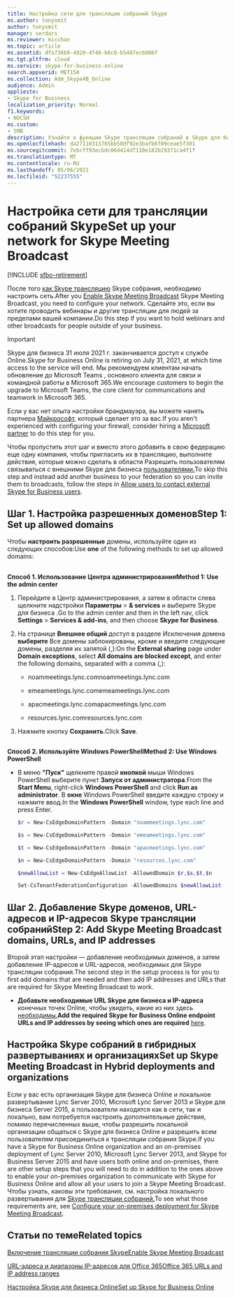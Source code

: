 ```yaml
---
title: Настройка сети для трансляции собраний Skype
ms.author: tonysmit
author: tonysmit
manager: serdars
ms.reviewer: micchan
ms.topic: article
ms.assetid: dfa736b9-4920-4f48-b8c0-b5487ec6086f
ms.tgt.pltfrm: cloud
ms.service: skype-for-business-online
search.appverid: MET150
ms.collection: Adm_Skype4B_Online
audience: Admin
appliesto:
- Skype for Business
localization_priority: Normal
f1.keywords:
- NOCSH
ms.custom:
- SMB
description: Узнайте о функции Skype трансляции собраний в Skype для бизнеса Online, которая позволяет планировать, создавать и транслировать собрания и события крупной онлайн-аудитории до 10 000 участников.
ms.openlocfilehash: da27110313765bb50df92e3bafb6f09ceae5f301
ms.sourcegitcommit: 7ebcff93ecbdc064414d7110e182b29371ca4f1f
ms.translationtype: MT
ms.contentlocale: ru-RU
ms.lasthandoff: 05/06/2021
ms.locfileid: "52237555"
---
```

# <a name="set-up-your-network-for-skype-meeting-broadcast"></a><span data-ttu-id="7519c-103">Настройка сети для трансляции собраний Skype</span><span class="sxs-lookup"><span data-stu-id="7519c-103">Set up your network for Skype Meeting Broadcast</span></span>

[!INCLUDE [sfbo-retirement](../../Hub/includes/sfbo-retirement.md)]

<span data-ttu-id="7519c-104">После того [как Skype трансляцию](enable-skype-meeting-broadcast.md) Skype собрания, необходимо настроить сеть.</span><span class="sxs-lookup"><span data-stu-id="7519c-104">After you [Enable Skype Meeting Broadcast](enable-skype-meeting-broadcast.md) Skype Meeting Broadcast, you need to configure your network.</span></span> <span data-ttu-id="7519c-105">Сделайте это, если вы хотите проводить вебинары и другие трансляции для людей за пределами вашей компании.</span><span class="sxs-lookup"><span data-stu-id="7519c-105">Do this step if you want to hold webinars and other broadcasts for people outside of your business.</span></span>

> [!IMPORTANT]
> <span data-ttu-id="7519c-106">Skype для бизнеса 31 июля 2021 г. заканчивается доступ к службе Online.</span><span class="sxs-lookup"><span data-stu-id="7519c-106">Skype for Business Online is retiring on July 31, 2021, at which time access to the service will end.</span></span> <span data-ttu-id="7519c-107">Мы рекомендуем клиентам начать обновление до Microsoft Teams , основного клиента для связи и командной работы в Microsoft 365.</span><span class="sxs-lookup"><span data-stu-id="7519c-107">We encourage customers to begin the upgrade to Microsoft Teams, the core client for communications and teamwork in Microsoft 365.</span></span>

<span data-ttu-id="7519c-108">Если у вас нет опыта настройки брандмауэра, вы можете нанять партнера [Майкрософт,](https://go.microsoft.com/fwlink/?linkid=391089) который сделает это за вас.</span><span class="sxs-lookup"><span data-stu-id="7519c-108">If you aren't experienced with configuring your firewall, consider hiring a [Microsoft partner](https://go.microsoft.com/fwlink/?linkid=391089) to do this step for you.</span></span>

<span data-ttu-id="7519c-109">Чтобы пропустить этот шаг и вместо этого добавить в свою федерацию еще одну компания, чтобы пригласить их в трансляцию, выполните действия, которые можно сделать в области Разрешить пользователям связываться с внешними Skype для бизнеса [пользователями.](../set-up-skype-for-business-online/allow-users-to-contact-external-skype-for-business-users.md)</span><span class="sxs-lookup"><span data-stu-id="7519c-109">To skip this step and instead add another business to your federation so you can invite them to broadcasts, follow the steps in [Allow users to contact external Skype for Business users](../set-up-skype-for-business-online/allow-users-to-contact-external-skype-for-business-users.md).</span></span>

## <a name="step-1-set-up-allowed-domains"></a><span data-ttu-id="7519c-110">Шаг 1. Настройка разрешенных доменов</span><span class="sxs-lookup"><span data-stu-id="7519c-110">Step 1: Set up allowed domains</span></span>

<span data-ttu-id="7519c-111">Чтобы **настроить разрешенные** домены, используйте один из следующих способов:</span><span class="sxs-lookup"><span data-stu-id="7519c-111">Use **one** of the following methods to set up allowed domains:</span></span>

## #

 <span data-ttu-id="7519c-112">**Способ 1. Использование Центра администрирования**</span><span class="sxs-lookup"><span data-stu-id="7519c-112">**Method 1: Use the admin center**</span></span>

1. <span data-ttu-id="7519c-113">Перейдите в Центр администрирования, а затем в области слева щелкните надстройки **Параметры**  >  **&amp; services** и выберите Skype для бизнеса .</span><span class="sxs-lookup"><span data-stu-id="7519c-113">Go to the admin center and then in the left nav, click **Settings** > **Services &amp; add-ins**, and then choose **Skype for Business**.</span></span>

2. <span data-ttu-id="7519c-114">На странице **Внешнее общий** доступ в разделе Исключения домена **выберите** Все домены заблокированы, кроме и введите следующие домены, разделяя их запятой (,):</span><span class="sxs-lookup"><span data-stu-id="7519c-114">On the **External sharing** page under **Domain exceptions**, select **All domains are blocked except**, and enter the following domains, separated with a comma (,):</span></span>

   - <span data-ttu-id="7519c-115">noammeetings.lync.com</span><span class="sxs-lookup"><span data-stu-id="7519c-115">noammeetings.lync.com</span></span>

   - <span data-ttu-id="7519c-116">emeameetings.lync.com</span><span class="sxs-lookup"><span data-stu-id="7519c-116">emeameetings.lync.com</span></span>

   - <span data-ttu-id="7519c-117">apacmeetings.lync.com</span><span class="sxs-lookup"><span data-stu-id="7519c-117">apacmeetings.lync.com</span></span>

   - <span data-ttu-id="7519c-118">resources.lync.com</span><span class="sxs-lookup"><span data-stu-id="7519c-118">resources.lync.com</span></span>

3. <span data-ttu-id="7519c-119">Нажмите кнопку **Сохранить**.</span><span class="sxs-lookup"><span data-stu-id="7519c-119">Click **Save**.</span></span>

## #

 <span data-ttu-id="7519c-120">**Способ 2. Используйте Windows PowerShell**</span><span class="sxs-lookup"><span data-stu-id="7519c-120">**Method 2: Use Windows PowerShell**</span></span>

- <span data-ttu-id="7519c-121">В меню **"Пуск"** щелкните правой **кнопкой** мыши Windows PowerShell выберите пункт **Запуск от администратора**.</span><span class="sxs-lookup"><span data-stu-id="7519c-121">From the **Start Menu**, right-click **Windows PowerShell** and click **Run as administrator**.</span></span> <span data-ttu-id="7519c-122">В **окне** Windows PowerShell введите каждую строку и нажмите ввод.</span><span class="sxs-lookup"><span data-stu-id="7519c-122">In the **Windows PowerShell** window, type each line and press Enter.</span></span>

  ```PowerShell
  $r = New-CsEdgeDomainPattern -Domain "noammeetings.lync.com"
  ```

  ```PowerShell
  $s = New-CsEdgeDomainPattern -Domain "emeameetings.lync.com"
  ```

  ```PowerShell
  $t = New-CsEdgeDomainPattern -Domain "apacmeetings.lync.com"
  ```

  ```PowerShell
  $n = New-CsEdgeDomainPattern -Domain "resources.lync.com"
  ```

  ```PowerShell
  $newAllowList = New-CsEdgeAllowList -AllowedDomain $r,$s,$t,$n
  ```

  ```PowerShell
  Set-CsTenantFederationConfiguration -AllowedDomains $newAllowList
  ```

## <a name="step-2-add-skype-meeting-broadcast-domains-urls-and-ip-addresses"></a><span data-ttu-id="7519c-123">Шаг 2. Добавление Skype доменов, URL-адресов и IP-адресов Skype трансляции собраний</span><span class="sxs-lookup"><span data-stu-id="7519c-123">Step 2: Add Skype Meeting Broadcast domains, URLs, and IP addresses</span></span>

<span data-ttu-id="7519c-124">Второй этап настройки — добавление необходимых доменов, а затем добавление IP-адресов и URL-адресов, необходимых для Skype трансляции собрания.</span><span class="sxs-lookup"><span data-stu-id="7519c-124">The second step in the setup process is for you to first add domains that are needed and then add IP addresses and URLs that are required for Skype Meeting Broadcast to work.</span></span>

- <span data-ttu-id="7519c-125">**Добавьте необходимые URL Skype для бизнеса и IP-адреса** конечных точек Online, чтобы увидеть, какие из них здесь [необходимы.](https://support.office.com/article/Office-365-URLs-and-IP-address-ranges-8548a211-3fe7-47cb-abb1-355ea5aa88a2?ui=en-US&amp;rs=en-US&amp;ad=US#bkmk_lyo)</span><span class="sxs-lookup"><span data-stu-id="7519c-125">**Add the required Skype for Business Online endpoint URLs and IP addresses by seeing which ones are required** [here](https://support.office.com/article/Office-365-URLs-and-IP-address-ranges-8548a211-3fe7-47cb-abb1-355ea5aa88a2?ui=en-US&amp;rs=en-US&amp;ad=US#bkmk_lyo).</span></span>

## <a name="set-up-skype-meeting-broadcast-in-hybrid-deployments-and-organizations"></a><span data-ttu-id="7519c-126">Настройка Skype собраний в гибридных развертываниях и организациях</span><span class="sxs-lookup"><span data-stu-id="7519c-126">Set up Skype Meeting Broadcast in Hybrid deployments and organizations</span></span>

<span data-ttu-id="7519c-127">Если у вас есть организация Skype для бизнеса Online и локальное развертывание Lync Server 2010, Microsoft Lync Server 2013 и Skype для бизнеса Server 2015, а пользователи находятся как в сети, так и локально, вам потребуется настроить дополнительные действия, помимо перечисленных выше, чтобы разрешить локальной организации общаться с Skype для бизнеса Online и разрешить всем пользователям присоединиться к трансляции собрания Skype.</span><span class="sxs-lookup"><span data-stu-id="7519c-127">If you have a Skype for Business Online organization and an on-premises deployment of Lync Server 2010, Microsoft Lync Server 2013, and Skype for Business Server 2015 and have users both online and on-premises, there are other setup steps that you will need to do in addition to the ones above to enable your on-premises organization to communicate with Skype for Business Online and allow all your users to join a Skype Meeting Broadcast.</span></span> <span data-ttu-id="7519c-128">Чтобы узнать, каковы эти требования, см. настройка локального развертывания для [Skype трансляции собраний.](../../SfbServer/deploy/configure-skype-meeting-broadcast.md)</span><span class="sxs-lookup"><span data-stu-id="7519c-128">To see what those requirements are, see [Configure your on-premises deployment for Skype Meeting Broadcast](../../SfbServer/deploy/configure-skype-meeting-broadcast.md).</span></span>

## <a name="related-topics"></a><span data-ttu-id="7519c-129">Статьи по теме</span><span class="sxs-lookup"><span data-stu-id="7519c-129">Related topics</span></span>

[<span data-ttu-id="7519c-130">Включение трансляции собрания Skype</span><span class="sxs-lookup"><span data-stu-id="7519c-130">Enable Skype Meeting Broadcast</span></span>](enable-skype-meeting-broadcast.md)

[<span data-ttu-id="7519c-131">URL-адреса и диапазоны IP-адресов для Office 365</span><span class="sxs-lookup"><span data-stu-id="7519c-131">Office 365 URLs and IP address ranges</span></span>](https://support.office.com/article/8548a211-3fe7-47cb-abb1-355ea5aa88a2)

[<span data-ttu-id="7519c-132">Настройка Skype для бизнеса Online</span><span class="sxs-lookup"><span data-stu-id="7519c-132">Set up Skype for Business Online</span></span>](../set-up-skype-for-business-online/set-up-skype-for-business-online.md)
